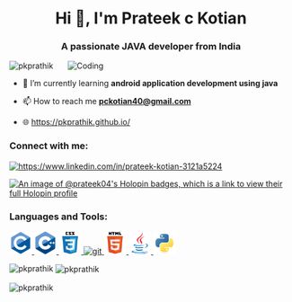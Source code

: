 
<h1 align="center">Hi 👋, I'm Prateek c Kotian</h1>
<h3 align="center">A passionate JAVA developer from India</h3>
<img align="right" alt="Coding" width="400" src="https://media.tenor.com/-UygBh3nnfEAAAAC/coding.gif">
<p align="left"> <img src="https://komarev.com/ghpvc/?username=pkprathik&label=Profile%20views&color=0e75b6&style=flat" alt="pkprathik" /> </p>

- 🌱 I’m currently learning **android application development using java**

- 📫 How to reach me **pckotian40@gmail.com**

- 🌐 https://pkprathik.github.io/

<h3 align="left">Connect with me:</h3>
<p align="left">
<a href="https://linkedin.com/in/https://www.linkedin.com/in/prateek-kotian-3121a5224" target="blank"><img align="center" src="https://raw.githubusercontent.com/rahuldkjain/github-profile-readme-generator/master/src/images/icons/Social/linked-in-alt.svg" alt="https://www.linkedin.com/in/prateek-kotian-3121a5224" height="30" width="40" /></a>
</p>

[![An image of @prateek04's Holopin badges, which is a link to view their full Holopin profile](https://holopin.me/prateek04)](https://holopin.io/@prateek04)

<h3 align="left">Languages and Tools:</h3>
<p align="left"> <a href="https://www.cprogramming.com/" target="_blank" rel="noreferrer"> <img src="https://raw.githubusercontent.com/devicons/devicon/master/icons/c/c-original.svg" alt="c" width="40" height="40"/> </a> <a href="https://www.w3schools.com/cpp/" target="_blank" rel="noreferrer"> <img src="https://raw.githubusercontent.com/devicons/devicon/master/icons/cplusplus/cplusplus-original.svg" alt="cplusplus" width="40" height="40"/> </a> <a href="https://www.w3schools.com/css/" target="_blank" rel="noreferrer"> <img src="https://raw.githubusercontent.com/devicons/devicon/master/icons/css3/css3-original-wordmark.svg" alt="css3" width="40" height="40"/> </a> <a href="https://git-scm.com/" target="_blank" rel="noreferrer"> <img src="https://www.vectorlogo.zone/logos/git-scm/git-scm-icon.svg" alt="git" width="40" height="40"/> </a> <a href="https://www.w3.org/html/" target="_blank" rel="noreferrer"> <img src="https://raw.githubusercontent.com/devicons/devicon/master/icons/html5/html5-original-wordmark.svg" alt="html5" width="40" height="40"/> </a> <a href="https://www.java.com" target="_blank" rel="noreferrer"> <img src="https://raw.githubusercontent.com/devicons/devicon/master/icons/java/java-original.svg" alt="java" width="40" height="40"/> </a> <a href="https://www.python.org" target="_blank" rel="noreferrer"> <img src="https://raw.githubusercontent.com/devicons/devicon/master/icons/python/python-original.svg" alt="python" width="40" height="40"/> </a> </p>

<p><img align="left" src="https://github-readme-stats.vercel.app/api/top-langs?username=pkprathik&show_icons=true&locale=en&layout=compact" alt="pkprathik" /></p>

<p>&nbsp;<img align="center" src="https://github-readme-stats.vercel.app/api?username=pkprathik&show_icons=true&locale=en" alt="pkprathik" /></p>

<p><img align="center" src="https://github-readme-streak-stats.herokuapp.com/?user=pkprathik&" alt="pkprathik" /></p>
